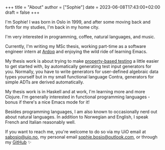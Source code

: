 +++
title = "About"
author = ["Sophie"]
date = 2023-06-08T17:43:00+02:00
draft = false
+++

I'm Sophie! I was born in Oslo in 1999, and after some moving back and forth
for my studies, I'm back in my home city.

I'm very interested in programming, coffee, natural languages, and music.

Currently, I'm writing my MSc thesis, working part-time as a software engineer
intern at [Ardoq](https://www.ardoq.com/) and enjoying the wild ride of learning Emacs.

My thesis work is about trying to make [property-based
testing](https://medium.com/criteo-engineering/introduction-to-property-based-testing-f5236229d237) a little easier to get started with, by automatically generating test
input generators for you. Normally, you have to write generators for
user-defined algebraic data types yourself but in my small functional language Contra,
generators for simple ADTs are derived automatically.

My thesis work is in Haskell and at work, I'm learning more and more Clojure.
I'm generally interested in functional programming languages - bonus if there's
a nice Emacs mode for it!

Besides programming languages, I am also known to occasionally nerd out about
natural languages. In addition to Norwegian and English, I speak French and
Italian reasonably well.

If you want to reach me, you're welcome to do so via my UiO email at
[sabosio@uio.no](mailto:sabosio@uio.no), my personal email [sophie.bosio@outlook.com](mailto:sophie.bosio@outlook.com), or through my [GitHub](https://github.com/SophieBosio) ✨
